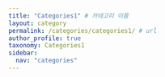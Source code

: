 ```yaml
---
title: "Categories1" # 카테고리 이름
layout: category
permalink: /categories/categories1/ # url
author_profile: true
taxonomy: Categories1
sidebar:
  nav: "categories"
---
```

